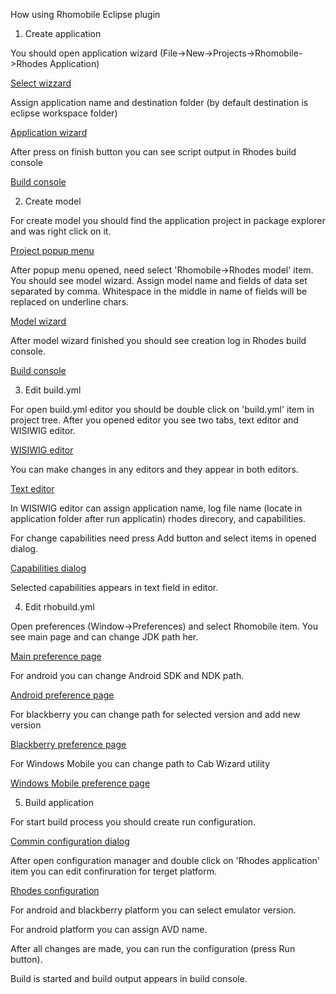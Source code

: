 How using Rhomobile Eclipse plugin

1. Create application

You should open application wizard (File->New->Projects->Rhomobile->Rhodes Application)

<a href='http://rhodocs.s3.amazonaws.com/eclipse-plugin/app_wizard/1.jpg'>Select wizzard</a>

Assign application name and destination folder (by default destination is eclipse workspace folder)

<a href='http://rhodocs.s3.amazonaws.com/eclipse-plugin/app_wizard/2.jpg'>Application wizard</a>

After press on finish button you can see script output in Rhodes build console

<a href='http://rhodocs.s3.amazonaws.com/eclipse-plugin/app_wizard/4.jpg'>Build console</a>

2. Create model

For create model you should find the application project in package explorer and was right click on it.

<a href='http://rhodocs.s3.amazonaws.com/eclipse-plugin/model_wizard/1.jpg'>Project popup menu</a>

After popup menu opened, need select 'Rhomobile->Rhodes model' item. You should see model wizard.
Assign model name and fields of data set separated by comma. 
Whitespace in the middle in name of fields will be replaced on underline chars.

<a href='http://rhodocs.s3.amazonaws.com/eclipse-plugin/model_wizard/3.jpg'>Model wizard</a>

After model wizard finished you should see creation log in Rhodes build console.

<a href='http://rhodocs.s3.amazonaws.com/eclipse-plugin/model_wizard/4.jpg'>Build console</a>
                                                           
3. Edit build.yml

For open build.yml editor you should be double click on 'build.yml' item in project tree. 
After you opened editor  you see two tabs, text editor and WISIWIG editor. 

<a href='http://rhodocs.s3.amazonaws.com/eclipse-plugin/yml_editor/1.jpg'>WISIWIG editor</a>

You can make changes in any editors and they appear in both editors.

<a href='http://rhodocs.s3.amazonaws.com/eclipse-plugin/yml_editor/3.jpg'>Text editor</a>

In WISIWIG editor can assign application name, log file name (locate in application folder after run applicatin)
rhodes direcory, and capabilities.

For change capabilities need press Add button and select items in opened dialog. 

<a href='http://rhodocs.s3.amazonaws.com/eclipse-plugin/yml_editor/2.jpg'>Capabilities dialog</a>

Selected capabilities appears in text field in editor. 

4. Edit rhobuild.yml

Open preferences (Window->Preferences) and select Rhomobile item.
You see main page and can change JDK path her. 

<a href='http://rhodocs.s3.amazonaws.com/eclipse-plugin/preferences/1.jpg'>Main preference page</a>

For android you can change Android SDK and NDK path.

<a href='http://rhodocs.s3.amazonaws.com/eclipse-plugin/preferences/2.jpg'>Android preference page</a>

For blackberry you can change path for selected version and add new version

<a href='http://rhodocs.s3.amazonaws.com/eclipse-plugin/preferences/3.jpg'>Blackberry preference page</a>

For Windows Mobile you can change path to Cab Wizard utility

<a href='http://rhodocs.s3.amazonaws.com/eclipse-plugin/preferences/5.jpg'>Windows Mobile preference page</a>

5. Build application

For start build process you should create run configuration. 

<a href='http://rhodocs.s3.amazonaws.com/eclipse-plugin/configuration/1.jpg'>Commin configuration dialog</a>

After open configuration manager and double click on 'Rhodes application' item you 
can edit confiruration for terget platform. 

<a href='http://rhodocs.s3.amazonaws.com/eclipse-plugin/configuration/2.jpg'>Rhodes configuration</a>

For android and blackberry platform you can select emulator version.

For android platform you can assign AVD name. 

After all changes are made, you can run the configuration (press Run button). 

Build is started and build output appears in build console.